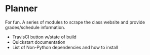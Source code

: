 # Planner

For fun.
A series of modules to scrape the class website and
provide grades/schedule information.

- TravisCI button w/state of build
- Quickstart documentation
- List of Non-Python dependencies
  and how to install
